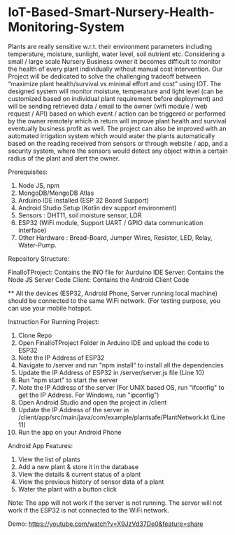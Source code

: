 # IoT-Based-Smart-Nursery-Health-Monitoring-System

Plants are really sensitive w.r.t. their environment parameters including temperature, moisture, sunlight, water level, soil nutrient etc. Considering a small / large scale Nursery Business owner it becomes difficult to monitor the health of every plant individually without manual cost intervention. Our Project will be dedicated to solve the challenging tradeoff between “maximize plant health/survival vs minimal effort and cost” using IOT. The designed system will monitor moisture, temperature and light level (can be customized based on individual plant requirement before deployment) and will be sending retrieved data / email to the owner (wifi module / web request / API) based on which event / action can be triggered or performed by the owner remotely which in return will improve plant health and survival eventually business profit as well. The project can also be improved with an automated irrigation system which would water the plants automatically based on the reading received from sensors or through website / app, and a security system, where the sensors would detect any object within a certain radius of the plant and alert the owner.

Prerequisites:

1. Node JS, npm
2. MongoDB/MongoDB Atlas
3. Arduino IDE installed (ESP 32 Board Support)
4. Android Studio Setup (Kotlin dev support environment)
5. Sensors : DHT11, soil moisture sensor, LDR
6. ESP32 (WiFi module, Support UART / GPIO data communication interface)
7. Other Hardware : Bread-Board, Jumper Wires, Resistor, LED, Relay, Water-Pump.

Repository Structure:

FinalIoTProject: Contains the INO file for Aurduino IDE
Server: Contains the Node JS Server Code
Client: Contains the Android Client Code

\*\* All the devices (ESP32, Android Phone, Server running local machine) should be connected to the same WiFi network. (For testing purpose, you can use your mobile hotspot.

Instruction For Running Project:

1. Clone Repo
2. Open FinalIoTProject Folder in Arduino IDE and upload the code to ESP32
3. Note the IP Address of ESP32
4. Navigate to /server and run "npm install" to install all the dependencies
5. Update the IP Address of ESP32 in /server/server.js file (Line 10)
6. Run "npm start" to start the server
7. Note the IP Address of the server (For UNIX based OS, run "ifconfig" to get the IP Address. For Windows, run "ipconfig")
8. Open Android Studio and open the project in /client
9. Update the IP Address of the server in /client/app/src/main/java/com/example/plantsafe/PlantNetwork.kt (Line 11)
10. Run the app on your Android Phone

Android App Features:

1. View the list of plants
2. Add a new plant & store it in the database
3. View the details & current status of a plant
4. View the previous history of sensor data of a plant
5. Water the plant with a button click

Note: The app will not work if the server is not running. The server will not work if the ESP32 is not connected to the WiFi network.

Demo:
https://youtube.com/watch?v=X9JzVd37De0&feature=share
